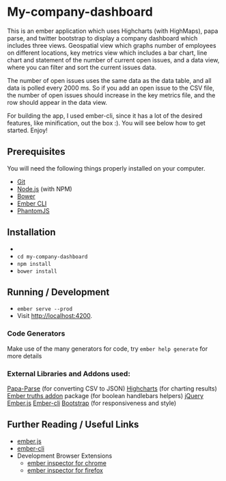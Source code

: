 # My-company-dashboard

This is an ember application which uses Highcharts (with HighMaps), papa parse, and twitter bootstrap to display a company dashboard which includes three views.  Geospatial view which graphs number of employees on different locations, key metrics view which includes a bar chart, line chart and statement of the number of current open issues, and a data view, where you can filter and sort the current issues data.  

The number of open issues uses the same data as the data table, and all data is polled every 2000 ms.  So if you add an open issue to the CSV file, the number of open issues should increase in the key metrics file, and the row should appear in the data view.

For building the app, I used ember-cli, since it has a lot of the desired features, like minification, out the box :).  You will see below how to get started.  Enjoy!

## Prerequisites

You will need the following things properly installed on your computer.

* [Git](http://git-scm.com/)
* [Node.js](http://nodejs.org/) (with NPM)
* [Bower](http://bower.io/)
* [Ember CLI](http://ember-cli.com/)
* [PhantomJS](http://phantomjs.org/)

## Installation

* 
* `cd my-company-dashboard`
* `npm install`
* `bower install`

## Running / Development

* `ember serve --prod`
* Visit [http://localhost:4200](http://localhost:4200).

### Code Generators

Make use of the many generators for code, try `ember help generate` for more details

### External Libraries and Addons used:

[Papa-Parse](http://papaparse.com/) (for converting CSV to JSON)
[Highcharts](https://www.npmjs.com/package/ember-highcharts) (for charting results)
[Ember truths addon](https://www.npmjs.com/package/ember-truth-helpers) package (for boolean handlebars helpers)
[jQuery](https://jquery.com/)
[Ember.js](http://emberjs.com/)
[Ember-cli](http://ember-cli.com/)
[Bootstrap](https://www.npmjs.com/package/ember-bootstrap) (for responsiveness and style)

## Further Reading / Useful Links

* [ember.js](http://emberjs.com/)
* [ember-cli](http://ember-cli.com/)
* Development Browser Extensions
  * [ember inspector for chrome](https://chrome.google.com/webstore/detail/ember-inspector/bmdblncegkenkacieihfhpjfppoconhi)
  * [ember inspector for firefox](https://addons.mozilla.org/en-US/firefox/addon/ember-inspector/)
